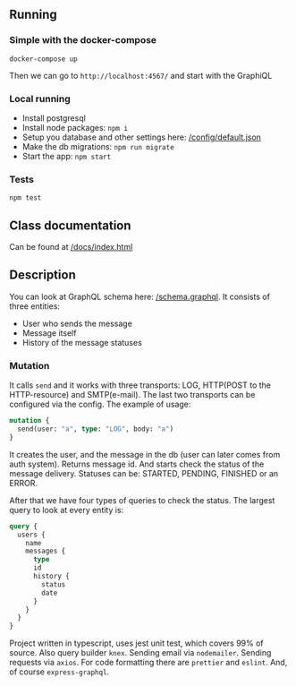 ## Running

### Simple with the docker-compose
```
docker-compose up
```
Then we can go to `http://localhost:4567/` and start with the GraphiQL 

### Local running
* Install postgresql
* Install node packages: `npm i`
* Setup you database and other settings here: [/config/default.json](/config/default.json)
* Make the db migrations: `npm run migrate`
* Start the app: `npm start`

### Tests
`npm test`

## Class documentation
Can be found at [/docs/index.html](https://agsh.github.io/sewan/)

## Description
You can look at GraphQL schema here: [/schema.graphql](/schema.graphql). It consists of three entities:
* User who sends the message
* Message itself
* History of the message statuses

### Mutation
It calls `send` and it works with three transports: LOG, HTTP(POST to the HTTP-resource) and SMTP(e-mail).
The last two transports can be configured via the config. The example of usage:
```graphql
mutation {
  send(user: "a", type: "LOG", body: "a")
}
```
It creates the user, and the message in the db (user can later comes from auth system). Returns message id.
And starts check the status of the message delivery. Statuses can be: STARTED, PENDING, FINISHED or an ERROR.

After that we have four types of queries to check the status. The largest query to look at every entity is:
```graphql
query {
  users {
    name
    messages {
      type
      id
      history {
        status
        date
      }
    }
  }
}
```

Project written in typescript, uses jest unit test, which covers 99% of source. Also query builder `knex`. 
Sending email via `nodemailer`. Sending requests via `axios`.
For code formatting there are `prettier` and `eslint`.
And, of course `express-graphql`.
